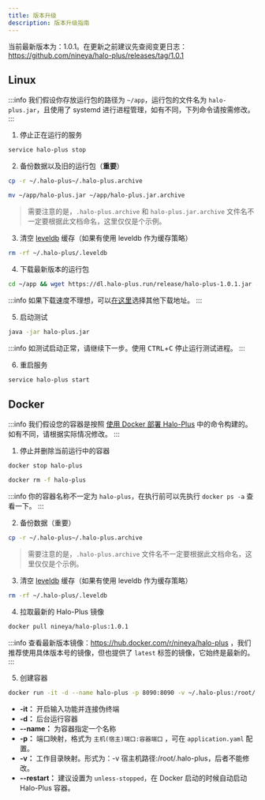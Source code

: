 ```yaml
---
title: 版本升级
description: 版本升级指南
---
```


当前最新版本为：1.0.1。在更新之前建议先查阅变更日志：<https://github.com/nineya/halo-plus/releases/tag/1.0.1>

## Linux

:::info
我们假设你存放运行包的路径为 `~/app`，运行包的文件名为 `halo-plus.jar`，且使用了 systemd 进行进程管理，如有不同，下列命令请按需修改。
:::

1. 停止正在运行的服务

```bash
service halo-plus stop
```

2. 备份数据以及旧的运行包（**重要**）

```bash
cp -r ~/.halo-plus~/.halo-plus.archive
```

```bash
mv ~/app/halo-plus.jar ~/app/halo-plus.jar.archive
```

> 需要注意的是，`.halo-plus.archive` 和 `halo-plus.jar.archive` 文件名不一定要根据此文档命名，这里仅仅是个示例。

3. 清空 [leveldb](./config.md#缓存) 缓存（如果有使用 leveldb 作为缓存策略）

```bash
rm -rf ~/.halo-plus/.leveldb
```

4. 下载最新版本的运行包

```bash
cd ~/app && wget https://dl.halo-plus.run/release/halo-plus-1.0.1.jar -O halo-plus.jar
```

:::info
如果下载速度不理想，可以[在这里](/getting-started/downloads)选择其他下载地址。
:::

5. 启动测试

```bash
java -jar halo-plus.jar
```

:::info
如测试启动正常，请继续下一步。使用 <kbd>CTRL</kbd>+<kbd>C</kbd> 停止运行测试进程。
:::

6. 重启服务

```bash
service halo-plus start
```

## Docker

:::info
我们假设您的容器是按照 [使用 Docker 部署 Halo-Plus](/getting-started/install/docker) 中的命令构建的。如有不同，请根据实际情况修改。
:::

1. 停止并删除当前运行中的容器

```bash
docker stop halo-plus
```

```bash
docker rm -f halo-plus
```

:::info
你的容器名称不一定为 `halo-plus`，在执行前可以先执行 `docker ps -a` 查看一下。
:::

2. 备份数据（重要）

```bash
cp -r ~/.halo-plus~/.halo-plus.archive
```

> 需要注意的是，`.halo-plus.archive` 文件名不一定要根据此文档命名，这里仅仅是个示例。

3. 清空 [leveldb](./config.md#缓存) 缓存（如果有使用 leveldb 作为缓存策略）

```bash
rm -rf ~/.halo-plus/.leveldb
```

4. 拉取最新的 Halo-Plus 镜像

```bash
docker pull nineya/halo-plus:1.0.1
```

:::info
查看最新版本镜像：<https://hub.docker.com/r/nineya/halo-plus> ，我们推荐使用具体版本号的镜像，但也提供了 `latest` 标签的镜像，它始终是最新的。
:::

5. 创建容器

```bash
docker run -it -d --name halo-plus -p 8090:8090 -v ~/.halo-plus:/root/.halo-plus --restart=unless-stopped nineya/halo-plus:1.0.1
```

- **-it：** 开启输入功能并连接伪终端
- **-d：** 后台运行容器
- **--name：** 为容器指定一个名称
- **-p：** 端口映射，格式为 `主机(宿主)端口:容器端口` ，可在 `application.yaml` 配置。
- **-v：** 工作目录映射。形式为：-v 宿主机路径:/root/.halo-plus，后者不能修改。
- **--restart：** 建议设置为 `unless-stopped`，在 Docker 启动的时候自动启动 Halo-Plus 容器。
